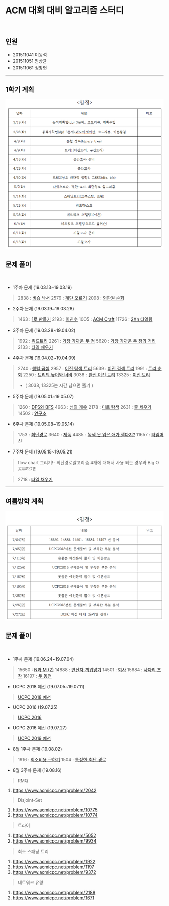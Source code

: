 
# ACM 대회 대비 알고리즘 스터디
​
## 인원
* 201511041 이동석
* 201511051 임상균
* 201511061 정창현
​
---------------------------------------------------

## 1학기 계획
   ![planning_chart.png](./참고자료/planning_chart.png)
   
## 문제 풀이
​
* 1주차 문제 (19.03.13~19.03.19)
​
> 2838 : [비숍 낙서](https://www.acmicpc.net/problem/2838)
> 2579 : [계단 오르기](https://www.acmicpc.net/problem/2579)
> 2098 : [외판원 순회](https://www.acmicpc.net/problem/2098)
​
* 2주차 문제 (19.03.19~19.03.28)
​
> 1463 : [1로 만들기](https://www.acmicpc.net/problem/1463)
> 2193 : [이친수](https://www.acmicpc.net/problem/2193)
> 1005 : [ACM Craft](https://www.acmicpc.net/problem/1005)
> 11726 : [2Xn 타일링](https://www.acmicpc.net/problem/11726)
​
* 3주차 문제 (19.03.28~19.04.02)
​
> 1992 : [쿼드트리](https://www.acmicpc.net/problem/1992)
> 2261 : [가장 가까운 두 점](https://www.acmicpc.net/problem/2261)
> 5620 : [가장 가까운 두 점의 거리](https://www.acmicpc.net/problem/5620)
> 2133 : [타일 채우기](https://www.acmicpc.net/problem/2133)
​
* 4주차 문제 (19.04.02~19.04.09)
​
> 2740 : [행렬 곱셈](https://www.acmicpc.net/problem/2740)
> 2957 : [이진 탐색 트리](https://www.acmicpc.net/problem/2957)
> 5639 : [이진 검색 트리](https://www.acmicpc.net/problem/5639)
> 1991 : [트리 순회](https://www.acmicpc.net/problem/1991)
> 2250 : [트리의 높이와 너비](https://www.acmicpc.net/problem/2250)
> 3038 : [완전 이진 트리](https://www.acmicpc.net/problem/3038)
> 13325 : [이진 트리](https://www.acmicpc.net/problem/13325)
> - ( 3038, 13325는 시간 남으면 풀기 )
​
* 5주차 문제 (19.05.01~19.05.07)
​
> 1260 : [DFS와 BFS](https://www.acmicpc.net/problem/1260)
> 4963 : [섬의 개수](https://www.acmicpc.net/problem/4963)
> 2178 : [미로 탐색](https://www.acmicpc.net/problem/2178)
> 2631 : [줄 세우기](https://www.acmicpc.net/problem/2631)
> 14502 : [연구소](https://www.acmicpc.net/problem/14502)
​
* 6주차 문제 (19.05.08~19.05.14)
​
> 1753 : [최단경로](https://www.acmicpc.net/problem/1753)
> 3640 : [제독](https://www.acmicpc.net/problem/3640)
> 4485 : [녹색 옷 입은 애가 젤다지?](https://www.acmicpc.net/problem/4485)
> 11657 : [타임머신](https://www.acmicpc.net/problem/11657)
​
* 7주차 문제 (19.05.15~19.05.21)

> flow chart 그리기!- 최단경로알고리즘 4개에 대해서 사용 되는 경우와 Big O 공부하기!!

> 2718 : [타일 채우기](https://www.acmicpc.net/problem/2718)

-----------------------------------------------------------

## 여름방학 계획
   ![july_plan.png](./참고자료/july_plan.png)
   
## 문제 풀이
​
* 1주차 문제 (19.06.24~19.07.04)
​
> 15650 : [N과 M (2)](https://www.acmicpc.net/problem/15650)
> 14888 : [연산자 끼워넣기](https://www.acmicpc.net/problem/14888)
> 14501 : [퇴사](https://www.acmicpc.net/problem/14501)
> 15684 : [사다리 조작](https://www.acmicpc.net/problem/15684)
> 16197 : [두 동전](https://www.acmicpc.net/problem/16197)

* UCPC 2018 예선 (19.07.05~19.07.11)
> [UCPC 2018 예선](https://www.acmicpc.net/category/detail/1891)
* UCPC 2016 (19.07.25)​
> [UCPC 2016](https://www.acmicpc.net/category/detail/1510)
* UCPC 2016 예선 (19.07.27)​
> [UCPC 2019 예선](https://www.acmicpc.net/category/detail/2053)

* 8월 1주차 문제 (19.08.02)
​
> 1916 : [최소비용 구하기](https://www.acmicpc.net/problem/1916)
> 1504 : [특정한 최단 경로](https://www.acmicpc.net/problem/1504)

* 8월 3주차 문제 (19.08.16)

> RMQ

1. <https://www.acmicpc.net/problem/2042> 


> Disjoint-Set

1. <https://www.acmicpc.net/problem/10775>
2. <https://www.acmicpc.net/problem/10774>


> 트라이

1. <https://www.acmicpc.net/problem/5052>
2. <https://www.acmicpc.net/problem/9934>

> 최소 스패닝 트리

1. <https://www.acmicpc.net/problem/1922>
2. <https://www.acmicpc.net/problem/1197>
3. <https://www.acmicpc.net/problem/9372>

> 네트워크 유량

1. <https://www.acmicpc.net/problem/2188>
2. <https://www.acmicpc.net/problem/1671>